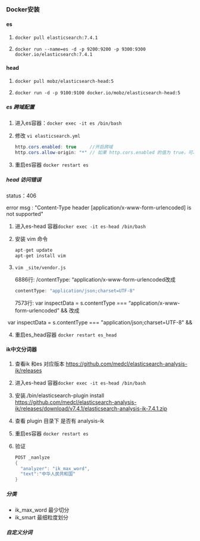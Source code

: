 ### Docker安装

#### es

1. `docker pull elasticsearch:7.4.1`

2. `docker run --name=es -d -p 9200:9200 -p 9300:9300 docker.io/elasticsearch:7.4.1`

#### head

1. `docker pull mobz/elasticsearch-head:5`

2. `docker run -d -p 9100:9100 docker.io/mobz/elasticsearch-head:5`

##### **es 跨域配置**

1. 进入es容器：`docker exec -it es /bin/bash`

2. 修改 `vi elasticsearch.yml`

   ```java
   http.cors.enabled: true     //开启跨域
   http.cors.allow-origin: "*" // 如果 http.cors.enabled 的值为 true，可以指定允许的访问IP
   ```

3. 重启es容器 `docker restart es`

##### head 访问错误

status：406 

error msg : "Content-Type header [application/x-www-form-urlencoded] is not supported"

1.  进入es-head 容器`docker exec -it es-head /bin/bash`

2. 安装 vim 命令

   ```java
   apt-get update
   apt-get install vim
   ```

3. `vim _site/vendor.js`

   6886行: /contentType: “application/x-www-form-urlencoded改成

   ```java
   contentType: "application/json;charset=UTF-8"
   ```

   7573行: var inspectData = s.contentType === “application/x-www-form-urlencoded” && 改成

​	var inspectData = s.contentType === "application/json;charset=UTF-8" &&

4. 重启es_head容器 `docker restart es_head`

#### ik中文分词器

1.  查看ik 和es 对应版本 <https://github.com/medcl/elasticsearch-analysis-ik/releases>

2. 进入es-head 容器`docker exec -it es-head /bin/bash`

3. 安装./bin/elasticsearch-plugin install https://github.com/medcl/elasticsearch-analysis-ik/releases/download/v7.4.1/elasticsearch-analysis-ik-7.4.1.zip

4. 查看 plugin 目录下 是否有 analysis-ik

5. 重启es容器 `docker restart es`

6. 验证

   ```java
   POST _nanlyze
   {
     "analyzer": "ik_max_word",
     "text":"中华人民共和国"
   }
   ```

##### 分类

- ik_max_word 最少切分
- ik_smart 最细粒度划分

##### 自定义分词